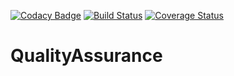 [![Codacy Badge](https://api.codacy.com/project/badge/Grade/7b5ed1cfb626497c82a18ab779073238)](https://app.codacy.com/app/iasatan/QualityAssurance?utm_source=github.com&utm_medium=referral&utm_content=iasatan/QualityAssurance&utm_campaign=badger)
[![Build Status](https://travis-ci.org/iasatan/QualityAssurance.svg?branch=master)](https://travis-ci.org/iasatan/QualityAssurance)
<a href='https://coveralls.io/github/iasatan/QualityAssurance?branch=master'><img src='https://coveralls.io/repos/github/iasatan/QualityAssurance/badge.svg?branch=master' alt='Coverage Status' /></a>


# QualityAssurance
